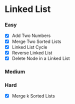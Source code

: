 # Linked List

### Easy
- [x] Add Two Numbers
- [x] Merge Two Sorted Lists
- [x] Linked List Cycle
- [x] Reverse Linked List
- [x] Delete Node in a Linked List

### Medium

### Hard
- [x] Merge k Sorted Lists
